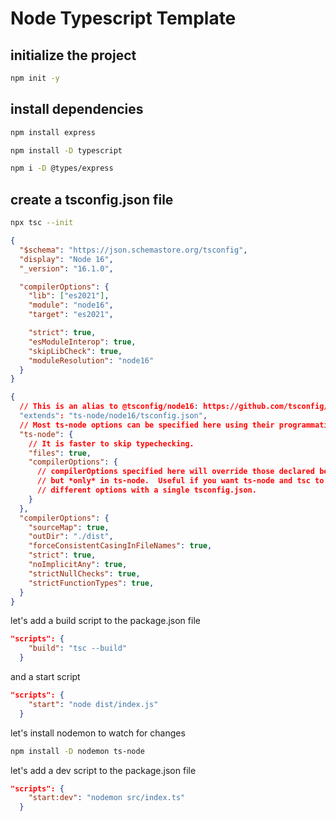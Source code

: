 # Node Typescript Template

## initialize the project

```bash
npm init -y
```

## install dependencies

```bash
npm install express
```

```bash
npm install -D typescript 
```

```bash
npm i -D @types/express
```

## create a tsconfig.json file

```bash
npx tsc --init
```

```json
{
  "$schema": "https://json.schemastore.org/tsconfig",
  "display": "Node 16",
  "_version": "16.1.0",

  "compilerOptions": {
    "lib": ["es2021"],
    "module": "node16",
    "target": "es2021",

    "strict": true,
    "esModuleInterop": true,
    "skipLibCheck": true,
    "moduleResolution": "node16"
  }
}
```

```json
{
  // This is an alias to @tsconfig/node16: https://github.com/tsconfig/bases
  "extends": "ts-node/node16/tsconfig.json",
  // Most ts-node options can be specified here using their programmatic names.
  "ts-node": {
    // It is faster to skip typechecking.
    "files": true,
    "compilerOptions": {
      // compilerOptions specified here will override those declared below,
      // but *only* in ts-node.  Useful if you want ts-node and tsc to use
      // different options with a single tsconfig.json.
    }
  },
  "compilerOptions": {
    "sourceMap": true, 
    "outDir": "./dist",
    "forceConsistentCasingInFileNames": true, 
    "strict": true, 
    "noImplicitAny": true, 
    "strictNullChecks": true, 
    "strictFunctionTypes": true, 
  }
}
```

let's add a build script to the package.json file

```json
"scripts": {
    "build": "tsc --build"
  }
```

and a start script

```json
"scripts": {
    "start": "node dist/index.js"
  }
```

let's install nodemon to watch for changes

```bash
npm install -D nodemon ts-node
```

let's add a dev script to the package.json file

```json
"scripts": {
    "start:dev": "nodemon src/index.ts"
  }
```
